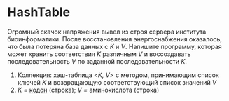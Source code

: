 # HashTable
Огромный скачок напряжения вывел из строя сервера института биоинформатики. После восстановления энергоснабжения оказалось, что была потеряна база данных с <em>K</em> и <em>V</em>. Напишите программу, которая может хранить соответствия <em>K</em> различным <em>V</em> и воссоздавать последовательность <em>V</em> по заданной последовательности <em>K</em>.<ol><li>Коллекция: хэш-таблица &lt;<em>K, V</em>&gt; с методом, принимающим список ключей <em>K</em> и возвращающую соответствующий список значений <em>V</em></li><li><em>K =</em> <a href="https://ru.wikipedia.org/wiki/%D0%9A%D0%BE%D0%B4%D0%BE%D0%BD">кодон</a> (строка); <em>V =</em> аминокислота (строка)</li></ol></li>
